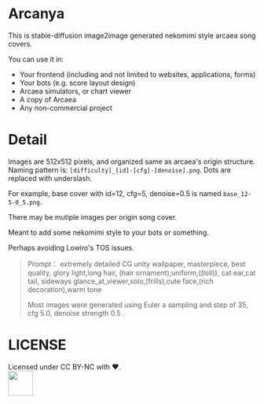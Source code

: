 # Arcanya

This is stable-diffusion image2image generated nekomimi style arcaea song covers.

You can use it in:

- Your frontend (including and not limited to websites, applications, forms)
- Your bots (e.g. score layout design)
- Arcaea simulators, or chart viewer
- A copy of Arcaea
- Any non-commercial project

# Detail

Images are 512x512 pixels, and organized same as arcaea's origin structure. Naming pattern is: `[difficulty]_[id]-[cfg]-[denoise].png`. Dots are replaced with underslash.

For example, base cover with id=12, cfg=5, denoise=0.5 is named `base_12-5-0_5.png`.

There may be mutiple images per origin song cover.

Meant to add some nekomimi style to your bots or something.

Perhaps avoiding Lowiro's TOS issues.

> Prompt：
> extremely detailed CG unity wallpaper, masterpiece, best quality, glory light,long hair, (hair ornament),uniform,((loli)), cat ear,cat tail, sideways glance_at_viewer,solo,(frills),cute face,(rich decoration),warm tone
>
> Most images were generated using Euler a sampling and step of 35, cfg 5.0, denoise strength 0.5 .

# LICENSE

Licensed under CC BY-NC with ❤.  
<image src="res/by-nc.png" height=50>
